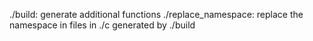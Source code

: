 ./build: generate additional functions
./replace_namespace: replace the namespace in files in ./c generated by ./build

